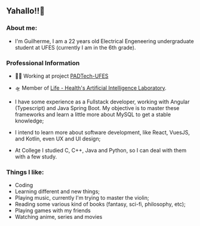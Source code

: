 ## Yahallo!!👋

### About me:

- I'm Guilherme, I am a 22 years old Electrical Engeneering undergraduate student at UFES (currently I am in the 6th grade).

### Professional Information

- 🧑‍💼 Working at project [PADTech-UFES](https://pad.ufes.br/padtech/)
- 🛸 Member of [Life - Health's Artificial Intelligence Laboratory](https://life.inf.ufes.br).

- I have some experience as a Fullstack developer, working with Angular (Typescript) and Java Spring Boot. My objective is to master these frameworks and learn a little more about MySQL to get a stable knowledge;
- I intend to learn more about software development, like React, VuesJS, and Kotlin, even UX and UI design;
- At College I studied C, C++, Java and Python, so I can deal with them with a few study.

### Things I like:
- Coding
- Learning different and new things;
- Playing music, currently I'm trying to master the violin;
- Reading some various kind of books (fantasy, sci-fi, philosophy, etc);
- Playing games with my friends
- Watching anime, series and movies

<!---
caldgui/caldgui is a ✨ special ✨ repository because its `README.md` (this file) appears on your GitHub profile.
You can click the Preview link to take a look at your changes.

- 🔭 I’m currently working on ...
- 🌱 I’m currently learning ...
- 👯 I’m looking to collaborate on ...
- 🤔 I’m looking for help with ...
- 💬 Ask me about ...
- 📫 How to reach me: ...
- 😄 Pronouns: ...
- ⚡ Fun fact: ...
--->
